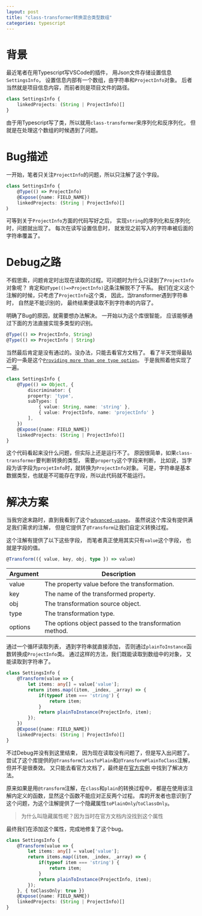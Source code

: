 ```yaml
---
layout: post
title: "class-transformer转换混合类型数组"
categories: typescript
---
```


# 背景

<!-- 最近在写一个VSCode的插件，虽然说也能用Javascript写，但习惯了静态语言，用动态语言编程总感觉缺点什么。 
所以虽然没有学过Typescript，也还是硬着头皮上了。 -->

<!-- 
写程序的时候难免需要用一些结构体/类，此时js和ts的区别就体现出来了。
js存储对象用的是Object，但它没有固定的类型和字段名，用起来有点随性。
而ts则在js的基础上，引入了class这个关键字，换句话说，就是实现了类似C++中的功能。
这样，有类的限制，在编码时就会更规范，bug自然就会减少了。

后面，又涉及到这些对象的IO读写问题。
当时想着，ts和js差不多，那就用Json来存吧。
不过class自然不是Object，在序列化和反序列时难免有些问题，
特别时出现嵌套对象的情况。
几经搜索，发现Typescript本身并不能解决这种问题，
直到后面遇到`class-transformer`。 -->

最近笔者在用Typescript写VSCode的插件，
用Json文件存储设置信息`SettingsInfo`，
设置信息内部有一个数组，由字符串和`ProjectInfo`对象。
后者当然就是项目信息内容，而前者则是项目文件的路径。

```typescript
class SettingsInfo {
    linkedProjects: (String | ProjectInfo)[]
}
```

由于用Typescript写了类，所以就用`class-transformer`来序列化和反序列化，
但就是在处理这个数组的时候遇到了问题。

# Bug描述

一开始，笔者只关注`ProjectInfo`的问题，所以只注解了这个字段。

```typescript
class SettingsInfo {
    @Type(() => ProjectInfo)
    @Expose({name: FIELD_NAME})
    linkedProjects: (String | ProjectInfo)[]
｝
```

可等到关于`ProjectInfo`方面的代码写好之后，
实现`string`的序列化和反序列化时，问题就出现了。
每次在读写设置信息时，
就发现之前写入的字符串被后面的字符串覆盖了。

# Debug之路

不假思索，问题肯定时出现在读取的过程。可问题时为什么只读到了`ProjectInfo`对象呢？
肯定和`@Type(()=>ProjectInfo)`这条注解脱不了干系。
我们在定义这个注解的时候，只考虑了`ProjectInfo`这个类，
因此，当transformer遇到字符串时，
自然是不能识别的，
最终结果便读取不到字符串的内容了。

明确了Bug的原因，就需要想办法解决。
一开始以为这个库很智能，
应该能够通过下面的方法直接实现多类型的识别。

```typescript
@Type(() => ProjectInfo, String)
@Type(() => ProjectInfo | String)
```

当然最后肯定是没有通过的。没办法，只能去看官方文档了。
看了半天觉得最贴近的一条是这个[`Providing more than one type option`](https://github.com/typestack/class-transformer#providing-more-than-one-type-option)。
于是我照着他实现了一遍。

```typescript
class SettingsInfo {
    @Type(() => Object, {
        discriminator: {
        property: 'type',
        subTypes: [
            { value: String, name: 'string' },
            { value: ProjectInfo, name: 'projectInfo' }
        ],
    })
    @Expose({name: FIELD_NAME})
    linkedProjects: (String | ProjectInfo)[]
}
```

这个代码看起来没什么问题，但实际上还是运行不了。
原因很简单，如果`class-transformer`要判断转换的类型，
需要`property`这个字段来判断，
比如说，当字段为该字段为`projetInfo`时，就转换为`ProjectInfo`对象。
可是，字符串是基本数据类型，也就是不可能存在字段，所以此代码就不能运行。

# 解决方案

当我穷途末路时，直到我看到了这个[`advanced-usage`](https://github.com/typestack/class-transformer#advanced-usage)。
虽然说这个库没有提供满足我们需求的注解，
但是它提供了`@Transform`让我们自定义转换过程。

这个注解有提供了以下这些字段，
而笔者真正使用其实只有`value`这个字段，
也就是字段的值。

```typescript
@Transform(({ value, key, obj, type }) => value)
```

Argument    |Description
------------|-----------
value	    |The property value before the transformation.
key	        |The name of the transformed property.
obj         |The transformation source object.
type	    |The transformation type.
options	    |The options object passed to the transformation method.

通过一个循环读取列表，
遇到字符串就直接添加，
否则通过`plainToInstance`函数转换成`ProjectInfo`类。
通过这样的方法，我们既能读取到数组中的对象，
又能读取到字符串了。

```typescript
class SettingsInfo {
    @Transform(value => {
        let items: any[] = value['value'];
        return items.map((item, _index, _array) => {
            if(typeof item === 'string') {
                return item;
            }
            return plainToInstance(ProjectInfo, item);
        });
    })
    @Expose({name: FIELD_NAME})
    linkedProjects: (String | ProjectInfo)[]
}
```

不过Debug并没有到这里结束，
因为现在读取没有问题了，但是写入出问题了。
尝试了这个库提供的`@TransformClassToPlain`和`@TransformPlainToClass`注解，
但并不是很奏效。
又只能去看官方文档了，最终是在[官方实例](`https://github.com/typestack/class-transformer/blob/master/sample/sample5-custom-transformer/User.ts`)
中找到了解决方法。

原来如果是用`@transform`注解，在`class`和`plain`的转换过程中，
都是在使用该注解内定义的函数，显然这个函数不能应对正反两个过程。
库的开发者也意识到了这个问题，为这个注解提供了一个隐藏属性`toPlainOnly`/`toClassOnly`。

> 为什么叫隐藏属性呢？因为当时在官方文档内没找到这个属性

最终我们在添加这个属性，完成地修复了这个bug。

```typescript
class SettingsInfo {
    @Transform(value => {
        let items: any[] = value['value'];
        return items.map((item, _index, _array) => {
            if(typeof item === 'string') {
                return item;
            }
            return plainToInstance(ProjectInfo, item);
        });
    }, { toClassOnly: true })
    @Expose({name: FIELD_NAME})
    linkedProjects: (String | ProjectInfo)[]
}

```